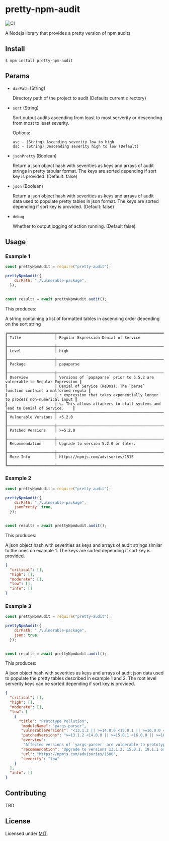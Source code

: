 # pretty-npm-audit

![CI](https://github.com/meroware/pretty-npm-audit/workflows/CI/badge.svg)

A Nodejs library that provides a pretty version of npm audits

## Install

```
$ npm install pretty-npm-audit
```

## Params

- `dirPath` (String)

   Directory path of the project to audit 
(Defaults current directory)

- `sort` (String)

   Sort output audits ascending from least to most serverity or descending from most to least severity.

  Options:

      asc - (String) Ascending severity low to high 
      dsc - (String) Descending severity high to low (Default)

- `jsonPretty` (Boolean)

  Return a json object hash with severities as keys and arrays of audit strings in pretty tabular format. The keys are sorted depending if sort key is provided.
  (Default: false)

- `json` (Boolean)
    
    Return a json object hash with severities as keys and arrays of audit data used to populate pretty tables in json format. The keys are sorted depending if sort key is provided.
  (Default: false)


- `debug`

  Whether to output logging of action running. 
(Default false)

## Usage

### Example 1
```js
const prettyNpmAudit = require("pretty-audit");

prettyNpmAudit({
    dirPath: "./vulnerable-package",
  });
  

const results = await prettyNpmAudit.audit();
```

This produces:

A string containing a list of formatted tables in ascending order depending on the sort string
```
╔═════════════════════╤═════════════════════════════════════════════════════════════════════════════╗
║ Title               │ Regular Expression Denial of Service                                        ║
╟─────────────────────┼─────────────────────────────────────────────────────────────────────────────╢
║ Level               │ high                                                                        ║
╟─────────────────────┼─────────────────────────────────────────────────────────────────────────────╢
║ Package             │ papaparse                                                                   ║
╟─────────────────────┼─────────────────────────────────────────────────────────────────────────────╢
║ Overview            │ Versions of `papaparse` prior to 5.5.2 are vulnerable to Regular Expression ║
║                     │ Denial of Service (ReDos). The `parse` function contains a malformed regula ║
║                     │ r expression that takes exponentially longer to process non-numerical input ║
║                     │ s. This allows attackers to stall systems and lead to Denial of Service.    ║
╟─────────────────────┼─────────────────────────────────────────────────────────────────────────────╢
║ Vulnerable Versions │ <5.2.0                                                                      ║
╟─────────────────────┼─────────────────────────────────────────────────────────────────────────────╢
║ Patched Versions    │ >=5.2.0                                                                     ║
╟─────────────────────┼─────────────────────────────────────────────────────────────────────────────╢
║ Recommendation      │ Upgrade to version 5.2.0 or later.                                          ║
╟─────────────────────┼─────────────────────────────────────────────────────────────────────────────╢
║ More Info           │ https://npmjs.com/advisories/1515                                           ║
╚═════════════════════╧═════════════════════════════════════════════════════════════════════════════╝
```

### Example 2
```js
const prettyNpmAudit = require("pretty-audit");

prettyNpmAudit({
    dirPath: "./vulnerable-package",
    jsonPretty: true,
  });
  

const results = await prettyNpmAudit.audit();
```

This produces:

A json object hash with severities as keys and arrays of audit strings similar to the ones on example 1. The keys are sorted depending if sort key is provided.

```json
{ 
  "critical": [],
  "high": [],
  "moderate": [],
  "low": [],
  "info": [] 
}
```

### Example 3
```js
const prettyNpmAudit = require("pretty-audit");

prettyNpmAudit({
    dirPath: "./vulnerable-package",
    json: true,
  });
  

const results = await prettyNpmAudit.audit();
```

This produces:

A json object hash with severities as keys and arrays of audit json data used to populate the pretty tables described in example 1 and 2. The root level serverity keys can be sorted depending if sort key is provided.

```json
{ 
  "critical": [],
  "high": [],
  "moderate": [],
  "low": [
    { 
      "title": "Prototype Pollution",
       "moduleName": "yargs-parser",
       "vulnerableVersions": "<13.1.2 || >=14.0.0 <15.0.1 || >=16.0.0 <18.1.2",
       "patchedVersions": ">=13.1.2 <14.0.0 || >=15.0.1 <16.0.0 || >=18.1.2",
       "overview":
        "Affected versions of `yargs-parser` are vulnerable to prototype pollution. Arguments are not properly sanitized, allowing an attacker to modify the prototype of `Object`, causing the addition or modification of an existing property that will exist on all objects.  \nParsing the argument `--foo.__proto__.bar baz'` adds a `bar` property with value `baz` to all objects. This is only exploitable if attackers have control over the arguments being passed to `yargs-parser`.\n",
       "recommendation": "Upgrade to versions 13.1.2, 15.0.1, 18.1.1 or later.",
       "url": "https://npmjs.com/advisories/1500",
       "severity": "low" 
    }
  ],
  "info": [] 
}
```

## Contributing

TBD

## License

Licensed under [MIT](./LICENSE).
